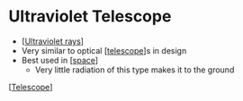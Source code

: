# Ultraviolet Telescope

- [[Ultraviolet rays]]
- Very similar to optical [[telescope]]s in design
- Best used in [[space]]
  - Very little radiation of this type makes it to the ground

[[Telescope]]

[//begin]: # "Autogenerated link references for markdown compatibility"
[Ultraviolet rays]: ultraviolet-rays "Ultraviolet Rays"
[Telescope]: telescope "Telescope"
[space]: space "Space"
[//end]: # "Autogenerated link references"